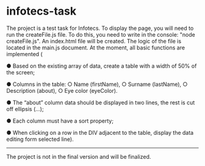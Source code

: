 # infotecs-task
The project is a test task for Infotecs. To display the page, you will need to run the createFile.js file. To do this, you need to write in the console: "node createFile.js". An index.html file will be created. The logic of the file is located in the main.js document. At the moment, all basic functions are implemented (

● Based on the existing array of data, create a table with a width of 50% of the screen;

● Columns in the table:
    ○ Name (firstName),
    ○ Surname (lastName),
    ○ Description (about),
    ○ Eye color (eyeColor).

● The “about” column data should be displayed in two lines, the rest is cut off
ellipsis (...);

● Each column must have a sort property;

● When clicking on a row in the DIV adjacent to the table, display the data editing form
selected line).

----------------------------------------------------------------------

The project is not in the final version and will be finalized.
